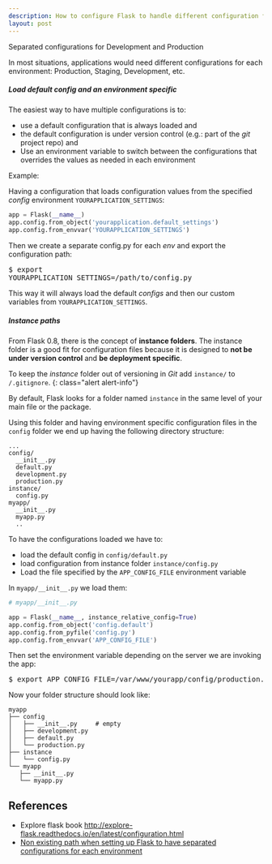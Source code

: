 ```yaml
---
description: How to configure Flask to handle different configuration files based on environment variables. Having specific configuration files for production and development.
layout: post
---
```


Separated configurations for Development and Production

In most situations, applications would need different configurations
for each environment: Production, Staging, Development, etc.

##### Load default config and an environment specific

The easiest way to have multiple configurations is to:

- use a default configuration that is always loaded and 
- the default configuration is under version control (e.g.: part of the *git* project repo) and
- Use an environment variable to switch between the configurations that overrides the values as needed in each environment
  
Example:

Having a configuration that loads configuration values from the
specified *config* environment `YOURAPPLICATION_SETTINGS`:

~~~python
app = Flask(__name__)
app.config.from_object('yourapplication.default_settings')
app.config.from_envvar('YOURAPPLICATION_SETTINGS')
~~~

Then we create a separate config.py for each *env* and export the
configuration path:

<pre class="shell">
<span class="shell-prompt">$</span> <kbd>export
YOURAPPLICATION_SETTINGS=/path/to/config.py</kbd>
</pre>


This way it will always load the default *configs* and then our custom
variables from `YOURAPPLICATION_SETTINGS`.

##### Instance paths

From Flask 0.8, there is the concept of **instance folders**. The
instance folder is a good fit for configuration files because it is
designed to **not be under version control** and **be deployment specific**. 

To keep the *instance* folder out of versioning in *Git* add `instance/`
to `/.gitignore`.
{: class="alert alert-info"}

By default, Flask looks for a folder named `instance` in the same
level of your main file or the package.

Using this folder and having environment specific configuration files
in the `config` folder we end up having the following directory structure:

~~~
...
config/
  __init__.py
  default.py
  development.py
  production.py
instance/
  config.py
myapp/
  __init__.py
  myapp.py
  ..
~~~

To have the configurations loaded we have to:

- load the default config in `config/default.py` 
- load configuration from instance folder  `instance/config.py`
- Load the file specified by the `APP_CONFIG_FILE` environment
  variable

In `myapp/__init__.py` we load them:

~~~ python
# myapp/__init__.py

app = Flask(__name__, instance_relative_config=True)
app.config.from_object('config.default')
app.config.from_pyfile('config.py')
app.config.from_envvar('APP_CONFIG_FILE')
~~~

Then set the environment variable depending on the server we are
invoking the app:

<pre class="shell">
<span class="shell-prompt">$</span> <kbd>export APP_CONFIG_FILE=/var/www/yourapp/config/production.py</kbd>
</pre>


Now your folder structure should look like:

~~~
myapp
├── config
│   ├── __init__.py     # empty
│   ├── development.py
│   ├── default.py
│   └── production.py
├── instance
│   └── config.py
└── myapp
   ├── __init__.py
   └── myapp.py
~~~

## References

- Explore flask book <http://explore-flask.readthedocs.io/en/latest/configuration.html>
- [Non existing path when setting up Flask to have separated configurations for each environment](http://stackoverflow.com/q/41615662/1165509)
